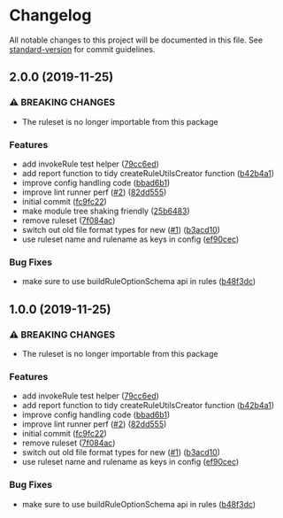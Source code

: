 # Changelog

All notable changes to this project will be documented in this file. See [standard-version](https://github.com/conventional-changelog/standard-version) for commit guidelines.

## 2.0.0 (2019-11-25)


### ⚠ BREAKING CHANGES

* The ruleset is no longer importable from this package

### Features

* add invokeRule test helper ([79cc6ed](https://github.com/sketch-hq/sketch-lint-core/commit/79cc6ed1d8b7e29940a1ba2b1b933ef85c6c2901))
* add report function to tidy createRuleUtilsCreator function ([b42b4a1](https://github.com/sketch-hq/sketch-lint-core/commit/b42b4a1965107cb47f43a4719b780f49dfd3f384))
* improve config handling code ([bbad6b1](https://github.com/sketch-hq/sketch-lint-core/commit/bbad6b19eff4d141ed8a72d76825301a719992d1))
* improve lint runner perf ([#2](https://github.com/sketch-hq/sketch-lint-core/issues/2)) ([82dd555](https://github.com/sketch-hq/sketch-lint-core/commit/82dd5553eca1b57507579c2111570f29ee062d21))
* initial commit ([fc9fc22](https://github.com/sketch-hq/sketch-lint-core/commit/fc9fc223e690a399b6a07fff32cd88b347284073))
* make module tree shaking friendly ([25b6483](https://github.com/sketch-hq/sketch-lint-core/commit/25b6483d53becd747925c5cf9e8a0522228a6c04))
* remove ruleset ([7f084ac](https://github.com/sketch-hq/sketch-lint-core/commit/7f084acd5bd84ddefb9de9f114758ff805213ec5))
* switch out old file format types for new ([#1](https://github.com/sketch-hq/sketch-lint-core/issues/1)) ([b3acd10](https://github.com/sketch-hq/sketch-lint-core/commit/b3acd10e1854e44575170fa6b48cfb594419ba29))
* use ruleset name and rulename as keys in config ([ef90cec](https://github.com/sketch-hq/sketch-lint-core/commit/ef90cec156b9a933d9d43d0dc19e5d9054e7e7b7))


### Bug Fixes

* make sure to use buildRuleOptionSchema api in rules ([b48f3dc](https://github.com/sketch-hq/sketch-lint-core/commit/b48f3dcab3c2245e0560e0b3f4e5790a1507e5fe))

## 1.0.0 (2019-11-25)


### ⚠ BREAKING CHANGES

* The ruleset is no longer importable from this package

### Features

* add invokeRule test helper ([79cc6ed](https://github.com/sketch-hq/sketch-lint-core/commit/79cc6ed1d8b7e29940a1ba2b1b933ef85c6c2901))
* add report function to tidy createRuleUtilsCreator function ([b42b4a1](https://github.com/sketch-hq/sketch-lint-core/commit/b42b4a1965107cb47f43a4719b780f49dfd3f384))
* improve config handling code ([bbad6b1](https://github.com/sketch-hq/sketch-lint-core/commit/bbad6b19eff4d141ed8a72d76825301a719992d1))
* improve lint runner perf ([#2](https://github.com/sketch-hq/sketch-lint-core/issues/2)) ([82dd555](https://github.com/sketch-hq/sketch-lint-core/commit/82dd5553eca1b57507579c2111570f29ee062d21))
* initial commit ([fc9fc22](https://github.com/sketch-hq/sketch-lint-core/commit/fc9fc223e690a399b6a07fff32cd88b347284073))
* remove ruleset ([7f084ac](https://github.com/sketch-hq/sketch-lint-core/commit/7f084acd5bd84ddefb9de9f114758ff805213ec5))
* switch out old file format types for new ([#1](https://github.com/sketch-hq/sketch-lint-core/issues/1)) ([b3acd10](https://github.com/sketch-hq/sketch-lint-core/commit/b3acd10e1854e44575170fa6b48cfb594419ba29))
* use ruleset name and rulename as keys in config ([ef90cec](https://github.com/sketch-hq/sketch-lint-core/commit/ef90cec156b9a933d9d43d0dc19e5d9054e7e7b7))


### Bug Fixes

* make sure to use buildRuleOptionSchema api in rules ([b48f3dc](https://github.com/sketch-hq/sketch-lint-core/commit/b48f3dcab3c2245e0560e0b3f4e5790a1507e5fe))
